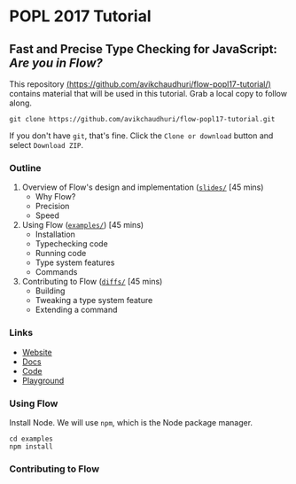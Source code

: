 # POPL 2017 Tutorial

## Fast and Precise Type Checking for JavaScript: *Are you in Flow?*

This repository [(https://github.com/avikchaudhuri/flow-popl17-tutorial/)](https://github.com/avikchaudhuri/flow-popl17-tutorial/) contains material that will be used in this tutorial. Grab a local copy to follow along.

```
git clone https://github.com/avikchaudhuri/flow-popl17-tutorial.git
```

If you don't have `git`, that's fine. Click the `Clone or download` button and select `Download ZIP`.


### Outline

1. Overview of Flow's design and implementation ([`slides/`](slides/) [45 mins)
   * Why Flow?
   * Precision
   * Speed
2. Using Flow ([`examples/`](examples/)) [45 mins)
   * Installation
   * Typechecking code
   * Running code
   * Type system features
   * Commands
3. Contributing to Flow ([`diffs/`](examples/) [45 mins)
   * Building
   * Tweaking a type system feature
   * Extending a command
   
### Links

* [Website](https://flowtype.org/)
* [Docs](https://flowtype.org/docs/getting-started.html#_)
* [Code](https://github.com/facebook/flow)
* [Playground](https://flowtype.org/try/)

### Using Flow

Install Node. We will use `npm`, which is the Node package manager.

```
cd examples
npm install
```

### Contributing to Flow
